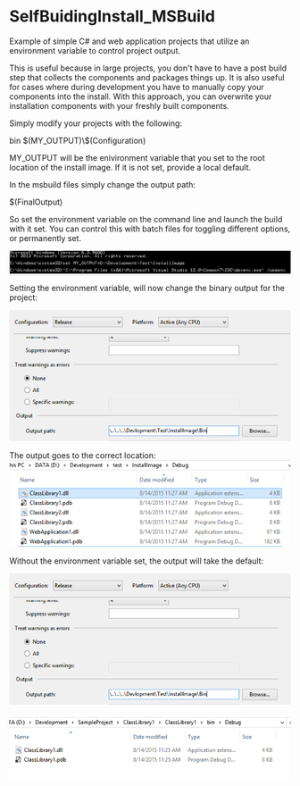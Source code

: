 # SelfBuidingInstall_MSBuild
Example of simple C# and web application projects that utilize an environment variable to control project output.


This is useful because in large projects, you don't have to have a post build step that collects the components and packages things up.   It is also useful for cases where during development you have to manually copy your components into the install.  With this approach, you can overwrite your installation components with your freshly built components.


Simply modify your projects with the following:

<PropertyGroup>
	<MY_OUTPUT Condition=" '$(MY_OUTPUT)' == '' ">bin</MY_OUTPUT>
    <FinalOutput>$(MY_OUTPUT)\$(Configuration)</FinalOutput>
</PropertyGroup>

MY_OUTPUT will be the enivironment variable that you set to the root location of the install image.  If it is not set, provide a local default.

In the msbuild files simply change the output path:

<OutputPath>$(FinalOutput)</OutputPath>



So set the environment variable on the command line and launch the build with it set.  You can control this with batch files for toggling different options, or permanently set.

![Alt text](/images/P1.PNG?raw=true "Environment variable")


Setting the environment variable, will now change the binary output for the project:


![Alt text](/images/P2.PNG?raw=true "Environment variable")


The output goes to the correct location:
![Alt text](/images/P5.PNG?raw=true "Environment variable")


Without the environment variable set, the output will take the default:

![Alt text](/images/P2.PNG?raw=true "Environment variable")


![Alt text](/images/P4.PNG?raw=true "Environment variable")








